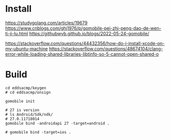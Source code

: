 # Install

https://studygolang.com/articles/19679
https://www.cnblogs.com/ghj1976/p/gomobile-pei-zhi-peng-dao-de-wen-ti-ji-lu.html
https://githubwyb.github.io/blogs/2022-05-24-gomobile/

https://stackoverflow.com/questions/44432356/how-do-i-install-xcode-on-my-ubuntu-machine
https://stackoverflow.com/questions/48674104/clang-error-while-loading-shared-libraries-libtinfo-so-5-cannot-open-shared-o

# Build

```
cd eddsacmp/keygen
# cd eddsacmp/onsign

gomobile init

# 27 is version
# ls Android/Sdk/ndk/
# 27.0.11718014
gomobile bind -androidapi 27 -target=android .

# gomobile bind -target=ios .
```
